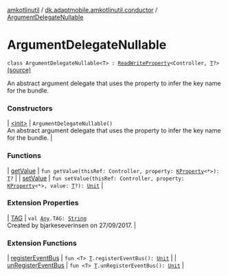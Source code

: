 [amkotlinutil](../../index.md) / [dk.adaptmobile.amkotlinutil.conductor](../index.md) / [ArgumentDelegateNullable](./index.md)

# ArgumentDelegateNullable

`class ArgumentDelegateNullable<T> : `[`ReadWriteProperty`](https://kotlinlang.org/api/latest/jvm/stdlib/kotlin.properties/-read-write-property/index.html)`<Controller, `[`T`](index.md#T)`?>` [(source)](https://github.com/adaptmobile-organization/amkotlinutil/tree/master/amkotlinutil/src/main/java/dk/adaptmobile/amkotlinutil/conductor/ArgumentDelegateNullable.kt#L12)

An abstract argument delegate that uses the property to infer the key name for the bundle.

### Constructors

| [&lt;init&gt;](-init-.md) | `ArgumentDelegateNullable()`<br>An abstract argument delegate that uses the property to infer the key name for the bundle. |

### Functions

| [getValue](get-value.md) | `fun getValue(thisRef: Controller, property: `[`KProperty`](https://kotlinlang.org/api/latest/jvm/stdlib/kotlin.reflect/-k-property/index.html)`<*>): `[`T`](index.md#T)`?` |
| [setValue](set-value.md) | `fun setValue(thisRef: Controller, property: `[`KProperty`](https://kotlinlang.org/api/latest/jvm/stdlib/kotlin.reflect/-k-property/index.html)`<*>, value: `[`T`](index.md#T)`?): `[`Unit`](https://kotlinlang.org/api/latest/jvm/stdlib/kotlin/-unit/index.html) |

### Extension Properties

| [TAG](../../dk.adaptmobile.amkotlinutil.extensions/kotlin.-any/-t-a-g.md) | `val `[`Any`](https://kotlinlang.org/api/latest/jvm/stdlib/kotlin/-any/index.html)`.TAG: `[`String`](https://kotlinlang.org/api/latest/jvm/stdlib/kotlin/-string/index.html)<br>Created by bjarkeseverinsen on 27/09/2017. |

### Extension Functions

| [registerEventBus](../../dk.adaptmobile.amkotlinutil.extensions/register-event-bus.md) | `fun <T> `[`T`](../../dk.adaptmobile.amkotlinutil.extensions/register-event-bus.md#T)`.registerEventBus(): `[`Unit`](https://kotlinlang.org/api/latest/jvm/stdlib/kotlin/-unit/index.html) |
| [unRegisterEventBus](../../dk.adaptmobile.amkotlinutil.extensions/un-register-event-bus.md) | `fun <T> `[`T`](../../dk.adaptmobile.amkotlinutil.extensions/un-register-event-bus.md#T)`.unRegisterEventBus(): `[`Unit`](https://kotlinlang.org/api/latest/jvm/stdlib/kotlin/-unit/index.html) |

